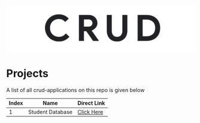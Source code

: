 <p align="center">
    <img src="logo.png">
</p>

# Projects
A list of all crud-applications on this repo is given below

|  Index  | Name | Direct Link |
|---------|------|-------------|
|1|Student Database|[Click Here](https://github.com/ratulhasanrahat/CRUD-Applications/tree/main/C/Student-Database)

